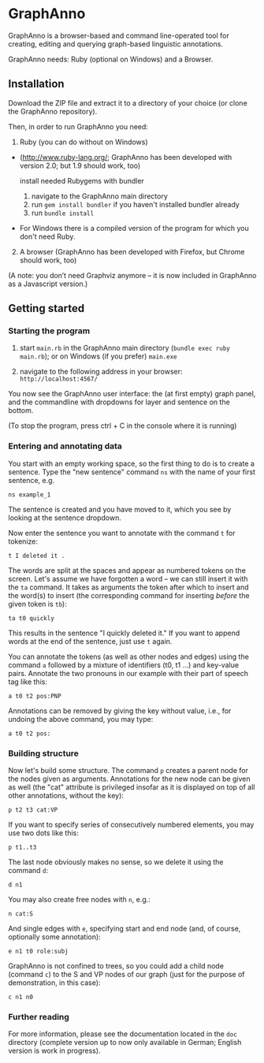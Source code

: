 # GraphAnno

GraphAnno is a browser-based and command line-operated tool for creating, editing and querying graph-based linguistic annotations.

GraphAnno needs: Ruby (optional on Windows) and a Browser.

## Installation

Download the ZIP file and extract it to a directory of your choice (or clone the GraphAnno repository).

Then, in order to run GraphAnno you need:

1. Ruby (you can do without on Windows)
  * (http://www.ruby-lang.org/; GraphAnno has been developed with version 2.0; but 1.9 should work, too)

    install needed Rubygems with bundler
    1. navigate to the GraphAnno main directory
    2. run `gem install bundler` if you haven't installed bundler already
    3. run `bundle install`

  * For Windows there is a compiled version of the program for which you don't need Ruby.

2. A browser (GraphAnno has been developed with Firefox, but Chrome should work, too)

(A note: you don’t need Graphviz anymore – it is now included in GraphAnno as a Javascript version.)


## Getting started

### Starting the program

1. start `main.rb` in the GraphAnno main directory (`bundle exec ruby main.rb`); or on Windows (if you prefer) `main.exe`

2. navigate to the following address in your browser: `http://localhost:4567/`

You now see the GraphAnno user interface: the (at first empty) graph panel, and the commandline with dropdowns for layer and sentence on the bottom.

(To stop the program, press ctrl + C in the console where it is running)

### Entering and annotating data

You start with an empty working space, so the first thing to do is to create a sentence. Type the "new sentence" command `ns` with the name of your first sentence, e.g.
```
ns example_1
```
The sentence is created and you have moved to it, which you see by looking at the sentence dropdown.

Now enter the sentence you want to annotate with the command `t` for tokenize:
```
t I deleted it .
```
The words are split at the spaces and appear as numbered tokens on the screen. Let's assume we have forgotten a word – we can still insert it with the `ta` command. It takes as arguments the token after which to insert and the word(s) to insert (the corresponding command for inserting *before* the given token is `tb`):
```
ta t0 quickly
```
This results in the sentence "I quickly deleted it." If you want to append words at the end of the sentence, just use `t` again.

You can annotate the tokens (as well as other nodes and edges) using the command `a` followed by a mixture of identifiers (t0, t1 ...) and key-value pairs. Annotate the two pronouns in our example with their part of speech tag like this:
```
a t0 t2 pos:PNP
```
Annotations can be removed by giving the key without value, i.e., for undoing the above command, you may type:
```
a t0 t2 pos:
```

### Building structure

Now let's build some structure. The command `p` creates a parent node for the nodes given as arguments. Annotations for the new node can be given as well (the "cat" attribute is privileged insofar as it is displayed on top of all other annotations, without the key):
```
p t2 t3 cat:VP
```
If you want to specify series of consecutively numbered elements, you may use two dots like this:
```
p t1..t3
```
The last node obviously makes no sense, so we delete it using the command `d`:
```
d n1
```

You may also create free nodes with `n`, e.g.:
```
n cat:S
```
And single edges with `e`, specifying start and end node (and, of course, optionally some annotation):
```
e n1 t0 role:subj
```
GraphAnno is not confined to trees, so you could add a child node (command `c`) to the S and VP nodes of our graph (just for the purpose of demonstration, in this case):
```
c n1 n0
```



### Further reading

For more information, please see the documentation located in the `doc` directory (complete version up to now only available in German; English version is work in progress).
